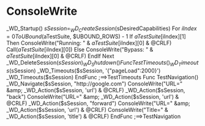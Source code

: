 # ConsoleWrite
_WD_Startup()  $sSession = _WD_CreateSession($sDesiredCapabilities)  For $iIndex = 0 To UBound($aTestSuite, $UBOUND_ROWS) - 1     If $aTestSuite[$iIndex][1] Then         ConsoleWrite("Running: " &amp; $aTestSuite[$iIndex][0] &amp; @CRLF)         Call($aTestSuite[$iIndex][0])     Else         ConsoleWrite("Bypass: " &amp; $aTestSuite[$iIndex][0] &amp; @CRLF)     EndIf Next  _WD_DeleteSession($sSession) _WD_Shutdown()   Func TestTimeouts()     _WD_Timeouts($sSession)     _WD_Timeouts($sSession, '{"pageLoad":2000}')     _WD_Timeouts($sSession) EndFunc   ;==>TestTimeouts  Func TestNavigation()     _WD_Navigate($sSession, "http://google.com")     ConsoleWrite("URL=" &amp; _WD_Action($sSession, 'url') &amp; @CRLF)     _WD_Action($sSession, "back")     ConsoleWrite("URL=" &amp; _WD_Action($sSession, 'url') &amp; @CRLF)     _WD_Action($sSession, "forward")     ConsoleWrite("URL=" &amp; _WD_Action($sSession, 'url') &amp; @CRLF)     ConsoleWrite("Title=" &amp; _WD_Action($sSession, 'title') &amp; @CRLF) EndFunc   ;==>TestNavigation
